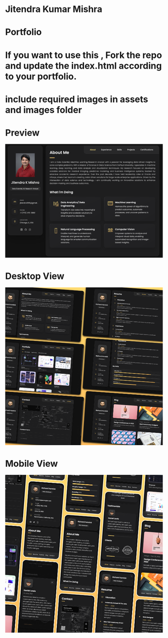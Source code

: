 # Jitendra Kumar Mishra
# Portfolio

# If you want to use this , Fork the repo and update the index.html according to your portfolio.
# include required images in assets and images folder

# Preview
![alt text](image.png)

# Desktop View
![Alt text](./website-demo-image/desktop.png)

# Mobile View
![Alt text](./website-demo-image/mobile.png)

